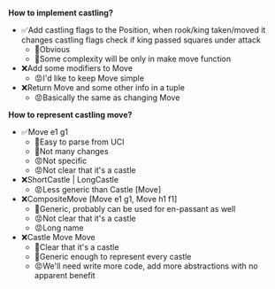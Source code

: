 **How to implement castling?**
* ✅Add castling flags to the Position, when rook/king taken/moved it changes castling flags
  check if king passed squares under attack
    * 🙂Obvious
    * 🙂Some complexity will be only in make move function
* ❌Add some modifiers to Move
    * 😡I'd like to keep Move simple
* ❌Return Move and some other info in a tuple
    * 😡Basically the same as changing Move

**How to represent castling move?**
* ✅Move e1 g1
    * 🙂Easy to parse from UCI
    * 🙂Not many changes
    * 😡Not specific
    * 😡Not clear that it's a castle
* ❌ShortCastle | LongCastle
    * 😡Less generic than Castle [Move]
* ❌CompositeMove [Move e1 g1, Move h1 f1]
    * 🙂Generic, probably can be used for en-passant as well
    * 😡Not clear that it's a castle
    * 😡Long name
* ❌Castle Move Move
    * 🙂Clear that it's a castle
    * 🙂Generic enough to represent every castle
    * 😡We'll need write more code, add more abstractions with no apparent benefit
